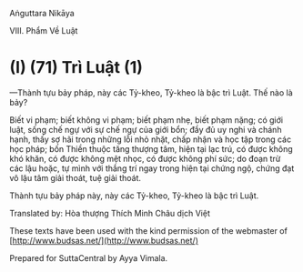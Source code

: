  

Aṅguttara Nikāya

VIII. Phẩm Về Luật

# (I) (71) Trì Luật (1)

—Thành tựu bảy pháp, này các Tỷ-kheo, Tỷ-kheo là bậc trì Luật. Thế nào là bảy?

Biết vi phạm; biết không vi phạm; biết phạm nhẹ, biết phạm nặng; có giới luật, sống chế ngự với sự chế ngự của giới bổn; đầy đủ uy nghi và chánh hạnh, thấy sợ hãi trong những lỗi nhỏ nhặt, chấp nhận và học tập trong các học pháp; bốn Thiền thuộc tăng thượng tâm, hiện tại lạc trú, có được không khó khăn, có được không mệt nhọc, có được không phí sức; do đoạn trừ các lậu hoặc, tự mình với thắng trí ngay trong hiện tại chứng ngộ, chứng đạt vô lậu tâm giải thoát, tuệ giải thoát.

Thành tựu bảy pháp này, này các Tỷ-kheo, Tỷ-kheo là bậc trì Luật.

Translated by: Hòa thượng Thích Minh Châu dịch Việt

These texts have been used with the kind permission of the webmaster of [http://www.budsas.net/](http://www.budsas.net/)

Prepared for SuttaCentral by Ayya Vimala.